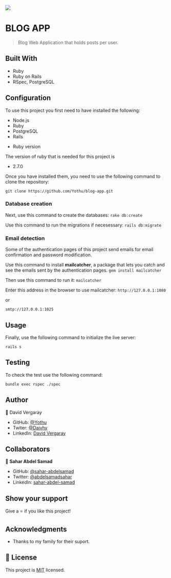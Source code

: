 ![](https://img.shields.io/badge/Microverse-blueviolet)

# BLOG APP

> Blog Web Application that holds posts per user. 

## Built With

- Ruby
- Ruby on Rails
- RSpec, PostgreSQL

## Configuration

To use this project you first need to have installed the following:

+ Node.js
+ Ruby
+ PostgreSQL
+ Rails

* Ruby version

The version of ruby that is needed for this project is 

+ 2.7.0

Once you have installed them, you need to use the following command to clone the repository:

```git clone https://github.com/Yothu/blog-app.git```

### Database creation

Next, use this command to create the databases:
```rake db:create```

Use this command to run the migrations if necesessary:
```rails db:migrate```

### Email detection

Some of the authentication pages of this project send emails for email confirmation and password modification.

Use this command to install **mailcatcher**, a package that lets you catch and see the emails sent by the authentication pages.
```gem install mailcatcher```

Then use this command to run it:
```mailcatcher```

Enter this address in the browser to use mailcatcher:
```http://127.0.0.1:1080```

or

```smtp://127.0.0.1:1025```

## Usage

Finally, use the following command to initialize the live server:

```rails s```

## Testing

To check the test use the following command:

```bundle exec rspec ./spec```

## Author

👤 David Vergaray

- GitHub:   [@Yothu](https://github.com/Yothu)
- Twiter:   [@Daivhy](https://twitter.com/Daivhy)
- LinkedIn: [David Vergaray](https://www.linkedin.com/in/david-vergaray-almontes-051a11127/)

## Collaborators

👤 **Sahar Abdel Samad**

- GitHub: [@sahar-abdelsamad](https://github.com/Sahar-AbdelSamad)
- Twitter: [@abdelsamadsahar](https://twitter.com/AbdelSamadSahar)
- LinkedIn: [sahar-abdel-samad](https://www.linkedin.com/in/sahar-abdel-samad/)

## Show your support

Give a ⭐️ if you like this project!

## Acknowledgments

- Thanks to my family for their suport.

## 📝 License

This project is [MIT](./MIT.md) licensed.

